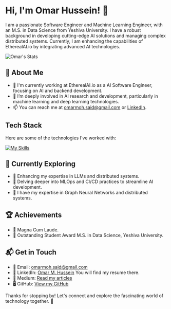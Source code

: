 # Hi, I'm Omar Hussein! 👋

I am a passionate Software Engineer and Machine Learning Engineer, with an M.S. in Data Science from Yeshiva University. I have a robust background in developing cutting-edge AI solutions and managing complex distributed systems. Currently, I am enhancing the capabilities of EtherealAI.io by integrating advanced AI technologies.

![Omar's Stats](https://github-readme-stats.vercel.app/api?username=OMS1996&theme=vue-dark&show_icons=true&hide_border=true&count_private=true)

## 🚀 About Me

- 🔭 I'm currently working at EtherealAI.io as a AI Software Engineer, focusing on AI and backend development.
- 🌱 I’m deeply involved in AI research and development, particularly in machine learning and deep learning technologies.
- 📫 You can reach me at [omarmoh.said@gmail.com](mailto:omarmoh.said@gmail.com) or [LinkedIn](https://www.linkedin.com/in/omar-m-hussein).

## Tech Stack

Here are some of the technologies I've worked with:

[![My Skills](https://skillicons.dev/icons?i=python,js,react,django,pytorch,fastapi,flask,postgres,aws,docker,git,github,huggingface)](https://skillicons.dev)


## 🌱 Currently Exploring

- 🚀 Enhancing my expertise in LLMs and distributed systems.
- 🧠 Delving deeper into MLOps and CI/CD practices to streamline AI development.
- 🚀 I have my expertise in Graph Neural Networks and distributed systems.

## 🏆 Achievements

- 🌟 Magna Cum Laude.
- 🌟 Outstanding Student Award M.S. in Data Science, Yeshiva University.

## 📬 Get in Touch

- 📨 Email: [omarmoh.said@gmail.com](mailto:omarmoh.said@gmail.com)
- 💼 LinkedIn: [Omar M. Hussein](https://www.linkedin.com/in/omar-m-hussein) You will find my resume there.
- 📝 Medium: [Read my articles](https://medium.com/@omarmoh.said)
- 🖥 GitHub: [View my GitHub](https://github.com/OMS1996)

Thanks for stopping by! Let's connect and explore the fascinating world of technology together. 🚀

